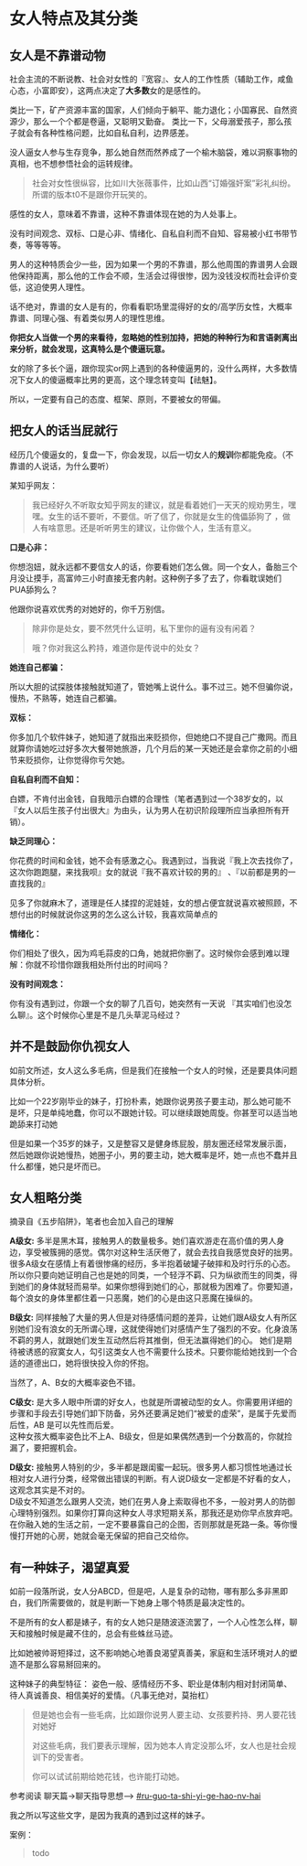 # 女人特点及其分类

## 女人是不靠谱动物

社会主流的不断说教、社会对女性的『宽容』、女人的工作性质（辅助工作，咸鱼心态，小富即安），这两点决定了**大多数**女的是感性的。

类比一下，矿产资源丰富的国家，人们倾向于躺平、能力退化；小国寡民、自然资源少，那么一个个都是卷逼，又聪明又勤奋。
类比一下，父母溺爱孩子，那么孩子就会有各种性格问题，比如自私自利，边界感差。

没人逼女人参与生存竞争，那么她自然而然养成了一个榆木脑袋，难以洞察事物的真相，也不想参悟社会的运转规律。

> 社会对女性很纵容，比如川大张薇事件，比如山西“订婚强奸案”彩礼纠纷。所谓的版本t0不是跟你开玩笑的。

感性的女人，意味着不靠谱，这种不靠谱体现在她的为人处事上。

没有时间观念、双标、口是心非、情绪化、自私自利而不自知、容易被小红书带节奏，等等等等。

男人的这种特质会少一些，因为如果一个男的不靠谱，那么他周围的靠谱男人会跟他保持距离，那么他的工作会不顺，生活会过得很惨，因为没钱没权而社会评价变低，这迫使男人理性。

话不绝对，靠谱的女人是有的，你看看职场里混得好的女的/高学历女性，大概率靠谱、同理心强、有着类似男人的理性思维。

**你把女人当做一个男的来看待，忽略她的性别加持，把她的种种行为和言语剥离出来分析，就会发现，这真特么是个傻逼玩意。**

女的除了多长个逼，跟你现实or网上遇到的各种傻逼男的，没什么两样，大多数情况下女人的傻逼概率比男的更高，这个理念转变叫【祛魅】。

所以，一定要有自己的态度、框架、原则，不要被女的带偏。

## 把女人的话当屁就行

经历几个傻逼女的，复盘一下，你会发现，以后一切女人的**规训**你都能免疫。（不靠谱的人说话，为什么要听）

某知乎网友：

> 我已经好久不听取女知乎网友的建议，就是看着她们一天天的规劝男生，嘿嘿。女生的话不要听，不要信。听了信了，你就是女生的傀儡舔狗了 ，做人有啥意思。还是听听男生的建议，让你做个人，生活有意义。

**口是心非：**

你想泡妞，就永远都不要信女人的话，你要看她们怎么做。同一个女人，备胎三个月没让摸手，高富帅三小时直接无套内射。这种例子多了去了，你看耽误她们PUA舔狗么？

他跟你说喜欢优秀的对她好的，你千万别信。

> 除非你是处女，要不然凭什么证明，私下里你的逼有没有闲着？
>
> 哦？你对我这么矜持，难道你是传说中的处女？

**她连自己都骗：**

所以大胆的试探肢体接触就知道了，管她嘴上说什么。事不过三。她不但骗你说，慢热，不熟等，她连自己都骗。

**双标：**

你多加几个软件妹子，她知道了就指出来贬损你，但她绝口不提自己广撒网。而且就算你请她吃过好多次大餐带她旅游，几个月后的某一天她还是会拿你之前的小细节来贬损你，让你觉得你亏欠她。

**自私自利而不自知：**

白嫖，不肯付出金钱，自我暗示白嫖的合理性（笔者遇到过一个38岁女的，以『女人以后生孩子付出很大』为由头，认为男人在初识阶段理所应当承担所有开销）。

**缺乏同理心：**

你花费的时间和金钱，她不会有感激之心。我遇到过，当我说『我上次去找你了，这次你跑跑腿，来找我呗』女的就说『我不喜欢计较的男的』 、『以前都是男的一直找我的』

见多了你就麻木了，道理是任人揉捏的泥娃娃，女的想占便宜就说喜欢被照顾，不想付出的时候就说你这男的怎么这么计较，我喜欢简单点的

**情绪化：**

你们相处了很久，因为鸡毛蒜皮的口角，她就把你删了。这时候你会感到难以理解：你就不珍惜你跟我相处所付出的时间吗？

**没有时间观念：**

你有没有遇到过，你跟一个女的聊了几百句，她突然有一天说 『其实咱们也没怎么聊』。这个时候你心里是不是几头草泥马经过？

## 并不是鼓励你仇视女人

如前文所述，女人这么多毛病，但是我们在接触一个女人的时候，还是要具体问题具体分析。

比如一个22岁刚毕业的妹子，打扮朴素，她跟你说男孩子要主动，那么她可能不是坏，只是单纯地蠢，你可以不跟她计较。可以继续跟她周旋。你甚至可以适当地跪舔来打动她

但是如果一个35岁的妹子，又是整容又是健身练屁股，朋友圈还经常发展示面，然后她跟你说她慢热，她圈子小，男的要主动，她大概率是坏，她一点也不蠢并且什么都懂，她只是坏而已。

## 女人粗略分类

摘录自《五步陷阱》，笔者也会加入自己的理解

**A级女:** 多半是黑木耳，接触男人的数量极多。她们喜欢游走在高价值的男人身边，享受被簇拥的感觉。偶尔对这种生活厌倦了，就会去找自我感觉良好的拙男。\
很多A级女在感情上有着很惨痛的经历，多半抱着破罐子破摔和及时行乐的心态。 所以你只要向她证明自己也是她的同类，一个轻浮不羁、只为纵欲而生的同类，得到她们的身体就轻而易举。如果你想得到她们的心，那就极为困难了。你要知道，每个浪女的身体里都住着一只恶魔，她们的心是由这只恶魔在操纵的。

**B级女:** 同样接触了大量的男人但是对待感情问题的差异，让她们跟A级女人有所区别她们没有浪女的无所谓心理，这就使得她们对感情产生了强烈的不安。化身浪荡不羁的男人，就跟她们发生互动然后将其推倒，但无法赢得她们的心。 她们是期待被诱惑的寂寞女人，勾引这类女人也不需要什么技术。只要你能给她找到一个合适的道德出口，她将很快投入你的怀抱。

当然了，A、B女的大概率姿色不错。

**C级女:** 是大多人眼中所谓的好女人，也就是所谓被动型的女人。你需要用详细的步骤和手段去引导她们卸下防备，另外还要满足她们“被爱的虚荣”，是属于先爱而后性，AB 是可以先性而后爱。\
这种女孩大概率姿色比不上A、B级女，但是如果偶然遇到一个分数高的，你就捡漏了，要把握机会。

**D级女:** 接触男人特别的少，多半都是跟闺蜜一起玩。很多男人都习惯性地通过长相对女人进行分类，经常做出错误的判断。有人说D级女一定都是不好看的女人，这观念其实是不对的。\
D级女不知道怎么跟男人交流，她们在男人身上索取得也不多，一般对男人的防御心理特别强烈。如果你打算向这种女人寻求短期关系，那我还是劝你早点放弃吧。在你融入她的生活之前，一定不要暴露自己的企图，否则那就是死路一条。等你慢慢打开她的心房，她就会毫无保留的把自己交给你。

## 有一种妹子，渴望真爱

如前一段落所说，女人分ABCD，但是吧，人是复杂的动物，哪有那么多非黑即白，我们所需要做的，就是判断一下她身上哪个特质是最决定性的。

不是所有的女人都是婊子，有的女人她只是随波逐流罢了，一个人心性怎么样，聊天和接触时候是藏不住的，总会有些蛛丝马迹。

比如她被帅哥短择过，这不影响她心地善良渴望真善美，家庭和生活环境对人的塑造不是那么容易掰回来的。

这种妹子的典型特征： 姿色一般、感情经历不多、职业是体制内相对封闭简单、待人真诚善良、相信美好的爱情。（凡事无绝对，莫抬杠）

> 但是她也会有一些毛病，比如跟你说男人要主动、女孩要矜持、男人要花钱对她好
>
> 对这些毛病，我们要表示理解，因为她本人肯定没那么坏，女人也是社会规训下的受害者。
>
> 你可以试试前期给她花钱，也许能打动她。

参考阅读 聊天篇->聊天指导思想--> [#ru-guo-ta-shi-yi-ge-hao-nv-hai](../er-liao-tian-pian/liao-tian-zhi-dao-si-xiang.md#ru-guo-ta-shi-yi-ge-hao-nv-hai "mention")

我之所以写这些文字，是因为我真的遇到过这样的妹子。

案例：

> todo
